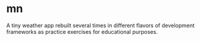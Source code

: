 # mn
A tiny weather app rebuilt several times in different flavors of development frameworks as practice exercises for educational purposes.
